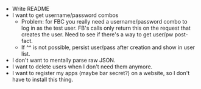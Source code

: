 * Write README
* I want to get username/password combos
  - Problem: for FBC you really need a username/password combo to log in as the test user. FB's calls only return this on the request that creates the user. Need to see if there's a way to get user/pw post-fact.
  - If ^^ is not possible, persist user/pass after creation and show in user list.
* I don't want to mentally parse raw JSON.
* I want to delete users when I don't need them anymore.
* I want to register my apps (maybe bar secret?) on a website, so I don't have to install this thing.